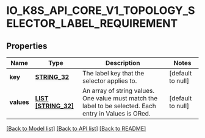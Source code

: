 # IO_K8S_API_CORE_V1_TOPOLOGY_SELECTOR_LABEL_REQUIREMENT

## Properties
Name | Type | Description | Notes
------------ | ------------- | ------------- | -------------
**key** | [**STRING_32**](STRING_32.md) | The label key that the selector applies to. | [default to null]
**values** | [**LIST [STRING_32]**](STRING_32.md) | An array of string values. One value must match the label to be selected. Each entry in Values is ORed. | [default to null]

[[Back to Model list]](../README.md#documentation-for-models) [[Back to API list]](../README.md#documentation-for-api-endpoints) [[Back to README]](../README.md)


